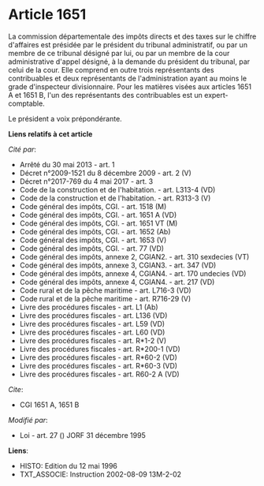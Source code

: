 # Article 1651

La commission départementale des impôts directs et des taxes sur le chiffre d'affaires est présidée par le président du
tribunal administratif, ou par un membre de ce tribunal désigné par lui, ou par un membre de la cour administrative d'appel
désigné, à la demande du président du tribunal, par celui de la cour. Elle comprend en outre trois représentants des
contribuables et deux représentants de l'administration ayant au moins le grade d'inspecteur divisionnaire. Pour les matières
visées aux articles 1651 A et 1651 B, l'un des représentants des contribuables est un expert-comptable.

Le président a voix prépondérante.

**Liens relatifs à cet article**

_Cité par_:

  - Arrêté du 30 mai 2013 - art. 1
  - Décret n°2009-1521 du 8 décembre 2009 - art. 2 (V)
  - Décret n°2017-769 du 4 mai 2017 - art. 3
  - Code de la construction et de l'habitation. - art. L313-4 (VD)
  - Code de la construction et de l'habitation. - art. R313-3 (V)
  - Code général des impôts, CGI. - art. 1518 (M)
  - Code général des impôts, CGI. - art. 1651 A (VD)
  - Code général des impôts, CGI. - art. 1651 VT (M)
  - Code général des impôts, CGI. - art. 1652 (Ab)
  - Code général des impôts, CGI. - art. 1653 (V)
  - Code général des impôts, CGI. - art. 77 (VD)
  - Code général des impôts, annexe 2, CGIAN2. - art. 310 sexdecies (VT)
  - Code général des impôts, annexe 3, CGIAN3. - art. 347 (VD)
  - Code général des impôts, annexe 4, CGIAN4. - art. 170 undecies (VD)
  - Code général des impôts, annexe 4, CGIAN4. - art. 217 (VD)
  - Code rural et de la pêche maritime - art. L716-3 (VD)
  - Code rural et de la pêche maritime - art. R716-29 (V)
  - Livre des procédures fiscales - art. L1 (Ab)
  - Livre des procédures fiscales - art. L136 (VD)
  - Livre des procédures fiscales - art. L59 (VD)
  - Livre des procédures fiscales - art. L60 (VD)
  - Livre des procédures fiscales - art. R*1-2 (V)
  - Livre des procédures fiscales - art. R*200-1 (VD)
  - Livre des procédures fiscales - art. R*60-2 (VD)
  - Livre des procédures fiscales - art. R*60-3 (VD)
  - Livre des procédures fiscales - art. R60-2 A (VD)

_Cite_:

  - CGI 1651 A, 1651 B

_Modifié par_:

  - Loi - art. 27 () JORF 31 décembre 1995

**Liens**:

  - HISTO: Edition du 12 mai 1996
  - TXT_ASSOCIE: Instruction 2002-08-09 13M-2-02
